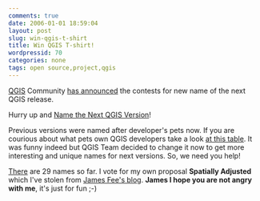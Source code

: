 ```yaml
---
comments: true
date: 2006-01-01 18:59:04
layout: post
slug: win-qgis-t-shirt
title: Win QGIS T-shirt!
wordpressid: 70
categories: none
tags: open source,project,qgis
---
```


[QGIS](http://www.qgis.org) Community [has announced](http://www.qgis.org/index.php?option=com_content&task=view&id=111&Itemid=65&mosmsg=Thanks+for+your+vote%21) the contests for new name of the next QGIS release.








Hurry up and [Name the Next QGIS Version](http://qgis.org/index.php?option=com_wrapper&Itemid=81)!








Previous versions were named after developer's pets now. If you are courious about what pets own QGIS developers take a look [at this table](http://wiki.qgis.org/qgiswiki/DeveloperProfiles). It was funny indeed but QGIS Team decided to change it now to get more interesting and unique names for next versions. So, we need you help!








[There](http://qgis.org/index.php?option=com_wrapper&Itemid=81) are 29 names so far. I vote for my own proposal **Spatially Adjusted** which I've stolen from [James Fee's blog](http://www.spatiallyadjusted.com). **James I hope you are not angry with me**, it's just for fun ;-)









